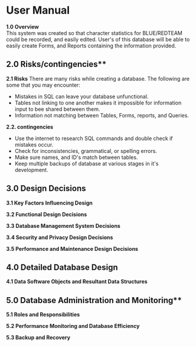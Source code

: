 # User Manual

**1.0 Overview**	
This system was created so that character statistics for BLUE/REDTEAM could be recorded, and easily edited. User's of this database will be able to easily create Forms, and Reports containing the information provided. 

## 2.0 Risks/contingencies**	

**2.1 Risks**
There are many risks while creating a database. The following are some that you may encounter:
- Mistakes in SQL can leave your database unfunctional.
- Tables not linking to one another makes it impossible for information input to bee shared between them.
- Information not matching between Tables, Forms, reports, and Queries.

**2.2. contingencies**	
- Use the internet to research SQL commands and double check if mistakes occur.
- Check for inconsistencies, grammatical, or spelling errors.
- Make sure names, and ID's match between tables.
- Keep multiple backups of database at various stages in it's development.

## 3.0 Design Decisions

**3.1 Key Factors Influencing Design**	
 

**3.2 Functional Design Decisions**


**3.3 Database Management System Decisions**	


**3.4 Security and Privacy Design Decisions**


**3.5 Performance and Maintenance Design Decisions**	


## 4.0 Detailed Database Design

**4.1 Data Software Objects and Resultant Data Structures**	


## 5.0 Database Administration and Monitoring**

**5.1 Roles and Responsibilities**	


**5.2 Performance Monitoring and Database Efficiency**	


**5.3 Backup and Recovery**	























